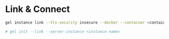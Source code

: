 # Link & Connect

```sh
gel instance link --tls-security insecure --docker --container <container name> <instance name>

# gel init --link --server-instance <instance name>
```
